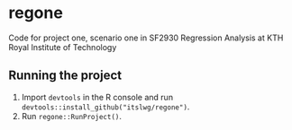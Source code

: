 # regone
Code for project one, scenario one in SF2930 Regression Analysis at KTH Royal Institute of Technology

## Running the project

  1. Import `devtools` in the R console and run `devtools::install_github("itslwg/regone")`.
  2. Run `regone::RunProject()`.

